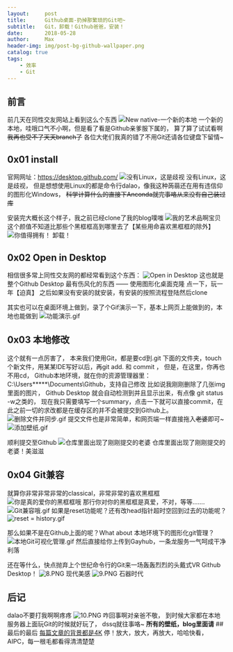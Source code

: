 ```yaml
---
layout:     post
title:      Github桌面-扔掉那繁琐的Git吧~
subtitle:   Git，卸载！Github爸爸，安装！
date:       2018-05-28
author:     Max
header-img: img/post-bg-github-wallpaper.png
catalog: true
tags:
    - 效率
    - Git
---
```


## 前言
前几天在同性交友网站上看到这么个东西
![New native-一个新的本地](https://upload-images.jianshu.io/upload_images/10219317-8d2b8fc1f471ff45.PNG?imageMogr2/auto-orient/strip%7CimageView2/2/w/1240)
一个新的本地，哇哦口气不小啊，但是看了看是Github亲爹服下属的，
算了算了试试看啊~~我再也受不了天天branch了~~
各位大佬们我真的错了不用Git还请各位键盘下留情~

## 0x01 install
官网网址：https://desktop.github.com/
![没有Linux，这是歧视](https://upload-images.jianshu.io/upload_images/10219317-93daa6107cdf26a5.PNG?imageMogr2/auto-orient/strip%7CimageView2/2/w/1240)
没有Linux，这是歧视，
但是想想使用Linux的都是命令行dalao，像我这种蒟蒻还在用有违信仰的图形化Windows，
~~科学计算什么的直接下Anconda就完事咯从来没有自己装过库~~

安装完大概长这个样子，我之前已经clone了我的blog噗嗤
![我的艺术品啊宝贝](https://upload-images.jianshu.io/upload_images/10219317-c13cbc696b27a6ea.PNG?imageMogr2/auto-orient/strip%7CimageView2/2/w/1240)
这个颜值不知道比那些个黑框框高到哪里去了【某些用命喜欢黑框框的除外】
![你值得拥有！](https://upload-images.jianshu.io/upload_images/10219317-e27b1cedf4a56425.PNG?imageMogr2/auto-orient/strip%7CimageView2/2/w/1240)
卸载！
## 0x02 Open in Desktop
相信很多常上同性交友网的都经常看到这个东西：
![Open in Desktop](https://upload-images.jianshu.io/upload_images/10219317-70ee64f4d69e4e57.PNG?imageMogr2/auto-orient/strip%7CimageView2/2/w/1240)
这也就是整个Github Desktop 最有伤风化的东西  —— 使用图形化桌面克隆
点一下，玩一年【迫真】
之后如果没有安装的就安装，有安装的按照流程登陆然后clone

其实也可以在桌面环境上做到，录了个Gif演示一下，基本上网页上能做到的，本地也能做到
![功能演示.gif](https://upload-images.jianshu.io/upload_images/10219317-3b5710ba3dc00b38.gif?imageMogr2/auto-orient/strip)


## 0x03 本地修改
这个就有一点厉害了，
本来我们使用Git，都是要cd到.git 下面的文件夹，touch个新文件，用某某IDE写好以后，再git add. 和 commit ，
但是，在这里，你再也不用cd，
Github本地环境，就在你的资源管理器里：C:\Users\*****\Documents\Github，支持自己修改
比如说我刚刚删除了几张img里面的图片，
Github Desktop 就会自动检测到并且显示出来，有点像 git status -w之类的，
现在我只需要填写一个summary，点击一下就可以直接commit，在此之前一切的求改都是在缓存区的并不会被提交到Github上。
![删除文件并同步.gif](https://upload-images.jianshu.io/upload_images/10219317-2388182410fbb9a5.gif?imageMogr2/auto-orient/strip)
提交文件也是非常简单，和网页端一样直接拖入~~老婆~~即可~
![添加壁纸.gif](https://upload-images.jianshu.io/upload_images/10219317-a4e56e79001a83d9.gif?imageMogr2/auto-orient/strip)

顺利提交至Github
![仓库里面出现了刚刚提交的老婆](https://upload-images.jianshu.io/upload_images/10219317-dc0569dbf5b4e1ea.PNG?imageMogr2/auto-orient/strip%7CimageView2/2/w/1240)
仓库里面出现了刚刚提交的老婆！美滋滋

## 0x04 Git兼容
就算你非常非常非常的classical，非常非常的喜欢黑框框
![你是真的爱你的黑框框哦](https://upload-images.jianshu.io/upload_images/10219317-edeb2d73f03d6518.PNG?imageMogr2/auto-orient/strip%7CimageView2/2/w/1240)
那行你对你的黑框框是真爱，不对，等等.......
![Git兼容哦.gif](https://upload-images.jianshu.io/upload_images/10219317-9ca155004aaf406d.gif?imageMogr2/auto-orient/strip)
如果是reset功能呢？还有改head指针超时空回到过去的功能呢？
![reset = history.gif](https://upload-images.jianshu.io/upload_images/10219317-bbca99d9db245bc3.gif?imageMogr2/auto-orient/strip)

那么如果不是在Github上面的呢？What about 本地环境下的图形化git管理？![本地Git可视化管理.gif](https://upload-images.jianshu.io/upload_images/10219317-5f7026142d07ab95.gif?imageMogr2/auto-orient/strip)
然后直接给你上传到Gayhub，一条龙服务一气呵成干净利落


还在等什么，快点抛弃上个世纪命令行的Git来一场轰轰烈烈的头戴式VR Github Desktop！
![8.PNG](https://upload-images.jianshu.io/upload_images/10219317-49c7c6a3428c524f.PNG?imageMogr2/auto-orient/strip%7CimageView2/2/w/1240)
现代美感
![9.PNG](https://upload-images.jianshu.io/upload_images/10219317-9897efd5a34f82fc.PNG?imageMogr2/auto-orient/strip%7CimageView2/2/w/1240)
石器时代

## 后记
dalao不要打我啊啊疼疼
![10.PNG](https://upload-images.jianshu.io/upload_images/10219317-3cfe624dc948747e.PNG?imageMogr2/auto-orient/strip%7CimageView2/2/w/1240)
咋回事啊对亲爸不敬，
到时候大家都在本地服务器上面玩Git的时候就好玩了，
dssq就往事咯~
**所有的壁纸，blog里面请**
##最后的最后
[每篇文章的背景都是4K](https://0xc000005.github.io/)
停！放大，放大，再放大，哈哈快看，AIPC，每一根毛都看得清清楚楚